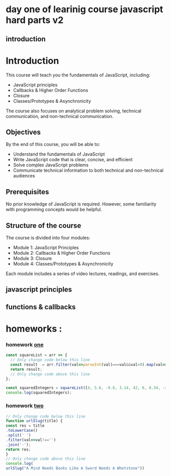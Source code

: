 # day one of learinig course javascript hard parts v2
## introduction
# Introduction

This course will teach you the fundamentals of JavaScript, including:

* JavaScript principles
* Callbacks & Higher Order Functions
* Closure
* Classes/Prototypes & Asynchronicity

The course also focuses on analytical problem solving, technical communication, and non-technical communication.

## Objectives

By the end of this course, you will be able to:

* Understand the fundamentals of JavaScript
* Write JavaScript code that is clear, concise, and efficient
* Solve complex JavaScript problems
* Communicate technical information to both technical and non-technical audiences

## Prerequisites

No prior knowledge of JavaScript is required. However, some familiarity with programming concepts would be helpful.

## Structure of the course

The course is divided into four modules:

* Module 1: JavaScript Principles
* Module 2: Callbacks & Higher Order Functions
* Module 3: Closure
* Module 4: Classes/Prototypes & Asynchronicity

Each module includes a series of video lectures, readings, and exercises.




## javascript principles


## functions & callbacks 



# homeworks :

### homework [one](https://www.freecodecamp.org/learn/javascript-algorithms-and-data-structures/functional-programming/use-higher-order-functions-map-filter-or-reduce-to-solve-a-complex-problem)
``` javascript
const squareList = arr => {
  // Only change code below this line
  const result  = arr.filter(val=>parseInt(val)===val&&val>0).map(val=>val*val)
  return result;
  // Only change code above this line
};

const squaredIntegers = squareList([4, 5.6, -9.8, 3.14, 42, 6, 8.34, -2]);
console.log(squaredIntegers);
```
### homework [two](https://www.freecodecamp.org/learn/javascript-algorithms-and-data-structures/functional-programming/apply-functional-programming-to-convert-strings-to-url-slugs)
``` javascript
// Only change code below this line
function urlSlug(title) {
const res = title
.toLowerCase()
.split(' ')
.filter(val=>val!=='')
.join('-');
return res;
}
// Only change code above this line
console.log(
urlSlug("A Mind Needs Books Like A Sword Needs A Whetstone"))
```
